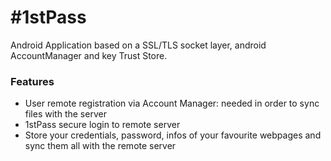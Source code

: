 #1stPass
=======

Android Application based on a SSL/TLS socket layer, android AccountManager and key Trust Store.

### Features
* User remote registration via Account Manager: needed in order to sync files with the server
* 1stPass secure login to remote server
* Store your credentials, password, infos of your favourite webpages and sync them all with the remote server



